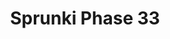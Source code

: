 ---
slug: sprunki-phase-33-1776
title: Sprunki Phase 33
description: "Sprunki Phase 33 is an exciting online game. Play for free directly in your browser!"
icon: /images/popular_mods/Sprunki Phase 33.png
url: https://wowtbc.net/sprunkin/phase33/index.html
previewImage: /images/popular_mods/Sprunki Phase 33.png
type: popular mods

# SEO配置
seo:
  title: "Sprunki Phase 33 - Play Free Online Game | Fun Browser Games"
  description: "Sprunki Phase 33 - Play this fun online game for free in your browser. No download required!"
  ogImage: "/images/popular_mods/Sprunki Phase 33.png"
  keywords: "sprunki-phase-33-1776, online game, browser game, free game, popular mods game, play online"

videoUrls:
  - https://www.youtube.com/embed/example1
  - https://www.youtube.com/embed/example2

whyPlay:
  title: "Why Play Sprunki Phase 33?"
  items:
    - "Immersive Gameplay: Sprunki Phase 33 offers an engaging and immersive gaming experience that will keep you entertained for hours"
    - "Challenging Levels: Test your skills with increasingly difficult challenges and obstacles"
    - "Beautiful Graphics: Enjoy stunning visuals and smooth animations that bring the game world to life"
    - "Regular Updates: New content and features are added regularly to keep the game fresh and exciting"
    - "Free to Play: Experience all the fun without spending a penny"
    - "Community Features: Connect with other players, share strategies, and compete for high scores"
    - "Cross-Platform: Play on any device with a web browser, no downloads required"

features:
  title: "Key Features of Sprunki Phase 33"
  image: "/images/popular_mods/Sprunki Phase 33.png"
  items:
    - "Intuitive Controls: Easy to learn controls make Sprunki Phase 33 accessible for players of all skill levels"
    - "Multiple Game Modes: Enjoy various gameplay options that provide different challenges and experiences"
    - "Character Customization: Personalize your gaming experience with unique characters and items"
    - "Achievement System: Complete special tasks to earn rewards and recognition"
    - "Leaderboards: Compete with players worldwide and see who can achieve the highest scores"

characteristics:
  title: "Game Characteristics"
  image: "/images/popular_mods/Sprunki Phase 33.png"
  items:
    - "Genre: Popular mods game with elements of strategy and skill"
    - "Difficulty: Suitable for both casual gamers and those seeking a challenge"
    - "Play Time: Quick sessions or extended gameplay, depending on your preference"
    - "Art Style: Vibrant and engaging visuals that enhance the gaming experience"
    - "Sound Design: Immersive audio that complements the gameplay perfectly"

info: "Sprunki Phase 33 is an exciting online game that offers players a unique and engaging gaming experience. With its intuitive controls, stunning visuals, and challenging gameplay, Sprunki Phase 33 provides hours of entertainment for players of all ages and skill levels. Whether you're looking for a quick gaming session during a break or an extended play session, Sprunki Phase 33 delivers an immersive experience that will keep you coming back for more. The game features multiple levels of increasing difficulty, ensuring that players are constantly challenged as they progress. With regular updates adding new content and features, Sprunki Phase 33 remains fresh and exciting, providing endless entertainment options for its growing community of players."

howToPlayIntro: "Welcome to Sprunki Phase 33! This guide will walk you through the basics and help you master the game. Whether you're a beginner or looking to improve your skills, these tips and instructions will enhance your gaming experience."

howToPlaySteps:
  - title: "Getting Started"
    description: "Begin your Sprunki Phase 33 adventure by familiarizing yourself with the controls. Use your keyboard or mouse to navigate through the game interface. The tutorial will guide you through the basic mechanics and help you understand the objectives."
  - title: "Understanding the Objectives"
    description: "In Sprunki Phase 33, your main goal is to progress through levels by completing specific objectives. Each level presents unique challenges that require different strategies and approaches."
  - title: "Mastering the Controls"
    description: "Practice using the controls to improve your precision and reaction time. Sprunki Phase 33 requires quick reflexes and strategic thinking to overcome obstacles and defeat opponents."
  - title: "Utilizing Power-ups"
    description: "Collect power-ups throughout the game to enhance your abilities and overcome difficult challenges. Each power-up offers unique advantages that can be crucial for success."
  - title: "Developing Strategies"
    description: "As you progress in Sprunki Phase 33, develop effective strategies for different scenarios. Analyze patterns, anticipate challenges, and adapt your approach to maximize your performance."

faq:
  title: "Frequently Asked Questions about Sprunki Phase 33"
  items:
    - question: "Is Sprunki Phase 33 free to play?"
      answer: "Yes, Sprunki Phase 33 is completely free to play directly in your web browser. No downloads or purchases are required to enjoy the full game experience."
    - question: "Can I play Sprunki Phase 33 on mobile devices?"
      answer: "Yes, Sprunki Phase 33 is optimized for both desktop and mobile play. You can enjoy the game on any device with a web browser and internet connection."
    - question: "Are there any in-game purchases?"
      answer: "While Sprunki Phase 33 is free to play, there may be optional in-game purchases available for cosmetic items or additional features that don't affect core gameplay."
    - question: "How often is Sprunki Phase 33 updated?"
      answer: "The developers regularly update Sprunki Phase 33 with new content, features, and improvements based on player feedback and game performance."
    - question: "Can I play Sprunki Phase 33 offline?"
      answer: "Currently, Sprunki Phase 33 requires an internet connection to play as it's a browser-based online game."
    - question: "Is Sprunki Phase 33 suitable for children?"
      answer: "Yes, Sprunki Phase 33 is designed to be family-friendly and suitable for players of all ages."
    - question: "How do I report bugs or issues?"
      answer: "If you encounter any problems while playing Sprunki Phase 33, you can report them through the game's support page or contact the developers directly through their website."
    - question: "Still Have Questions?"
      answer: "If you have additional questions about Sprunki Phase 33 that aren't covered in this FAQ, please visit our support center or contact our customer service team for assistance."
---